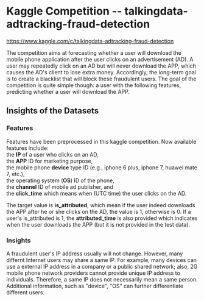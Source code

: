 # Kaggle Competition -- talkingdata-adtracking-fraud-detection 
https://www.kaggle.com/c/talkingdata-adtracking-fraud-detection

The competition aims at forecasting whether a user will download the mobile phone application after the user clicks on an advertisement (AD). A user may repeatedly click on an AD but will never download the APP, which causes the AD's client to lose extra money. Accordingly, the long-term goal is to create a blacklist that will block these fraudulent users.
The goal of the competition is quite simple though:  a user with the following features, predicting whether a user will download the APP.


## Insights of the Datasets

### Features

Features have been preprocessed in this kaggle competition. Now available features include:  
the **IP** of a user who clicks on an AD,   
the **APP** ID for marketing purpose,   
the mobile phone **device** type ID (e.g., iphone 6 plus, iphone 7, huawei mate 7, etc.),   
the operating system (**OS**) ID of the phone,   
the **channel** ID of mobile ad publisher, and   
the **click_time** which means when (UTC time) the user clicks on the AD.   

The target value is **is_attributed**, which mean if the user indeed downloads the APP after he or she clicks on the AD, the value is 1, otherwise is 0. If a user's is_attributed is 1, the **attributed_time** is also provided which indicates when the user downloads the APP (but it is not provided in the test data).

<!--- IP: Which region or country a user is located is relevant to whether he or she fraudulently clicks on the AD. 
(a). Fraud user can clicks on a same AD for many times but using same IP. 
(b). However, a family or people in the same company can share a same IP, which means a same ip can contain regular user and fraud user. 
BY group by Device, OS, channel etc can further differentiate that. 
APP: (Can be used group by IP) app id for marketing 
Device: device type id of user mobile phone (e.g., iphone 6 plus, iphone 7, huawei mate 7, etc.) 
OS: (Can be used group by IP) os version id of user mobile phone 
Channel: channel id of mobile ad publisher 
click_time: 
(a). A regular user and a fraud user varys in terms of when they click on AD.
(b). Durations of click_time of a same IP can make a prediction. attributed_time:
is_attributed: Target Value -->

### Insights

A fraudulent user's IP address usually will not change. However, many differnt Internet users may share a same IP. <!--- These users may --> For example, many devices can use a external IP address in a company or a public shared network; also, 2G mobile phone network providers cannot provide unique IP address to individuals. Therefore, a same IP does not necessarily mean a same person. Additional information, such as "device", "OS" can further differentiate different users.   
